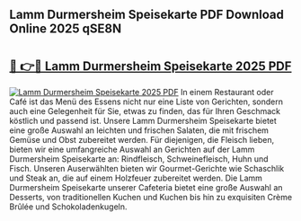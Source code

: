 ## Lamm Durmersheim Speisekarte PDF Download Online 2025 qSE8N

# <h2><a href="http://gcah9u.nevu.top/?p=Lamm+Durmersheim+Speisekarte">🔗 👉🔴 Lamm Durmersheim Speisekarte 2025 PDF</a></h2>

[![Lamm Durmersheim Speisekarte 2025 PDF](https://i.imgur.com/dBaPXMq.png)](http://gcah9u.nevu.top/?p=Lamm+Durmersheim+Speisekarte)
In einem Restaurant oder Café ist das Menü des Essens nicht nur eine Liste von Gerichten, sondern auch eine Gelegenheit für Sie, etwas zu finden, das für Ihren Geschmack köstlich und passend ist. Unsere Lamm Durmersheim Speisekarte bietet eine große Auswahl an leichten und frischen Salaten, die mit frischem Gemüse und Obst zubereitet werden. Für diejenigen, die Fleisch lieben, bieten wir eine umfangreiche Auswahl an Gerichten auf der Lamm Durmersheim Speisekarte an: Rindfleisch, Schweinefleisch, Huhn und Fisch. Unseren Auserwählten bieten wir Gourmet-Gerichte wie Schaschlik und Steak an, die auf einem Holzfeuer zubereitet werden. Die Lamm Durmersheim Speisekarte unserer Cafeteria bietet eine große Auswahl an Desserts, von traditionellen Kuchen und Kuchen bis hin zu exquisiten Crème Brûlée und Schokoladenkugeln.
